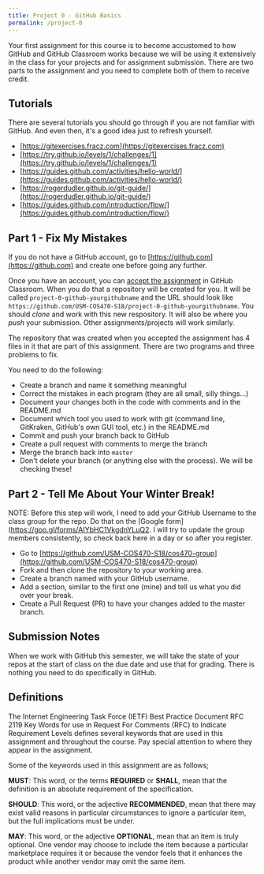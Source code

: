 ```yaml
---
title: Project 0 - GitHub Basics
permalink: /project-0
---
```


Your first assignment for this course is to become accustomed to how GitHub and GitHub Classroom works because we will be using it extensively in the class for your projects and for assignment submission. There are two parts to the assignment and you need to complete both of them to receive credit.

<!--more-->

## Tutorials
There are several tutorials you should go through if you are not familiar with GitHub. And even then, it's a good idea just to refresh yourself.

* [https://gitexercises.fracz.com](https://gitexercises.fracz.com)
* [https://try.github.io/levels/1/challenges/1](https://try.github.io/levels/1/challenges/1)
* [https://guides.github.com/activities/hello-world/](https://guides.github.com/activities/hello-world/)
* [https://rogerdudler.github.io/git-guide/](https://rogerdudler.github.io/git-guide/)
* [https://guides.github.com/introduction/flow/](https://guides.github.com/introduction/flow/)

## Part 1 - Fix My Mistakes
If you do not have a GitHub account, go to [https://github.com](https://github.com) and create one before going any further.

Once you have an account, you can [accept the assignment](https://classroom.github.com/a/wwX74vyj) in GitHub Classroom. When you do that a repository will be created for you. It will be called `project-0-github-yourgithubname` and the URL should look like `https://github.com/USM-COS470-S18/project-0-github-yourgithubname`. You should *clone* and work with this new respository. It will also be where you *push* your submission. Other assignments/projects will work similarly.

The repository that was created when you accepted the assignment has 4 files in it that are part of this assignment. There are two programs and three problems to fix.

You need to do the following:

* Create a branch and name it something meaningful
* Correct the mistakes in each program (they are all small, silly things...)
* Document your changes both in the code with comments and in the README.md
* Document which tool you used to work with git (command line, GitKraken, GitHub's own GUI tool, etc.) in the README.md
* Commit and push your branch back to GitHub
* Create a pull request with comments to merge the branch
* Merge the branch back into `master`
* Don't delete your branch (or anything else with the process). We will be checking these!

## Part 2 - Tell Me About Your Winter Break!
NOTE: Before this step will work, I need to add your GitHub Username to the class group for the repo. Do that on the [Google form](https://goo.gl/forms/AIYbHC1VkgdnYLuQ2. I will try to update the group members consistently, so check back here in a day or so after you register.

* Go to [https://github.com/USM-COS470-S18/cos470-group](https://github.com/USM-COS470-S18/cos470-group)
* Fork and then clone the repository to your working area.
* Create a branch named with your GitHub username.
* Add a section, similar to the first one (mine) and tell us what you did over your break.
* Create a Pull Request (PR) to have your changes added to the master branch.

## Submission Notes
When we work with GitHub this semester, we will take the state of your repos at the start of class on the due date and use that for grading. There is nothing you need to do specifically in GitHub.

## Definitions
The Internet Engineering Task Force (IETF) Best Practice Document RFC 2119 Key 
Words for use in Request For Comments (RFC) to Indicate Requirement Levels 
defines several keywords that are used in this assignment and throughout the 
course. Pay special attention to where they appear in the assignment.

Some of the keywords used in this assignment are as follows;

**MUST**: This word, or the terms **REQUIRED** or **SHALL**, mean that the
definition is an absolute requirement of the specification.

**SHOULD**: This word, or the adjective **RECOMMENDED**, mean that there may
exist valid reasons in particular circumstances to ignore a particular item, but
the full implications must be under.

**MAY**: This word, or the adjective **OPTIONAL**, mean that an item is truly
optional. One vendor may choose to include the item because a particular
marketplace requires it or because the vendor feels that it enhances the product
while another vendor may omit the same item.
